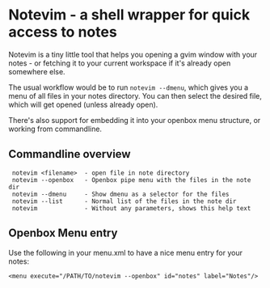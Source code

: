 Notevim - a shell wrapper for quick access to notes
===================================================

Notevim is a tiny little tool that helps you opening a gvim window with
your notes - or fetching it to your current workspace if it's already
open somewhere else.

The usual workflow would be to run `notevim --dmenu`, which gives you
a menu of all files in your notes directory. You can then select the
desired file, which will get opened (unless already open).

There's also support for embedding it into your openbox menu structure,
or working from commandline.


Commandline overview
--------------------

     
     notevim <filename>  - open file in note directory
     notevim --openbox   - Openbox pipe menu with the files in the note dir
     notevim --dmenu     - Show dmenu as a selector for the files
     notevim --list      - Normal list of the files in the note dir
     notevim             - Without any parameters, shows this help text


Openbox Menu entry
------------------

Use the following in your menu.xml to have a nice menu entry for your
notes:

    <menu execute="/PATH/TO/notevim --openbox" id="notes" label="Notes"/>

